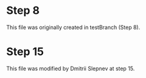 # Step 8

This file was originally created in testBranch (Step 8).

# Step 15
This file was modified by Dmitrii Slepnev at step 15.

